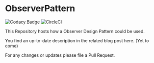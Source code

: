 # ObserverPattern

[![Codacy Badge](https://api.codacy.com/project/badge/Grade/b482f7768a5741459a2f31dfe782fb2a)](https://www.codacy.com/manual/patrick.schadler/ObserverPattern?utm_source=github.com&utm_medium=referral&utm_content=DonkeyKongJr/ObserverPattern&utm_campaign=Badge_Grade)
[![CircleCI](https://circleci.com/gh/DonkeyKongJr/ObserverPattern.svg?style=svg)](https://circleci.com/gh/DonkeyKongJr/ObserverPattern)

This Repository hosts how a Observer Design Pattern could be used.

You find an up-to-date description in the related blog post here. (Yet to come)

For any changes or updates please file a Pull Request.
